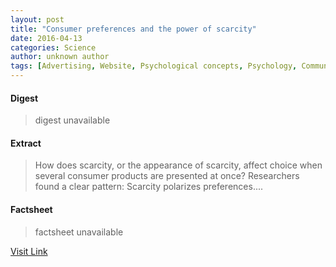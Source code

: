 ```yaml
---
layout: post
title: "Consumer preferences and the power of scarcity"
date: 2016-04-13
categories: Science
author: unknown author
tags: [Advertising, Website, Psychological concepts, Psychology, Communication, Cognition]
---
```



#### Digest
>digest unavailable

#### Extract
>How does scarcity, or the appearance of scarcity, affect choice when several consumer products are presented at once? Researchers found a clear pattern: Scarcity polarizes preferences....

#### Factsheet
>factsheet unavailable

[Visit Link](http://feeds.sciencedaily.com/~r/sciencedaily/~3/r1Dnl_5c08s/150206145206.htm)



